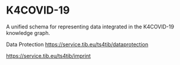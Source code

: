 # K4COVID-19

A unified schema for representing data integrated in the K4COVID-19 knowledge graph.

Data Protection
https://service.tib.eu/ts4tib/dataprotection

https://service.tib.eu/ts4tib/imprint
